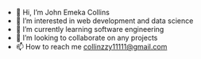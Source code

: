 - 👋 Hi, I’m John Emeka Collins 
- 👀 I’m interested in web development and data science 
- 🌱 I’m currently learning software engineering 
- 💞️ I’m looking to collaborate on any projects 
- 📫 How to reach me collinzzy11111@gmail.com

<!---
collinzzy/collinzzy is a ✨ special ✨ repository because its `README.md` (this file) appears on your GitHub profile.
You can click the Preview link to take a look at your changes.
--->
